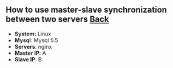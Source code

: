 ## How to use master-slave synchronization between two servers [Back](./qa.md)

- **System:** Linux
- **Mysql**: Mysql 5.5
- **Servers**: nginx
- **Master IP**: A
- **Slave IP**: B


